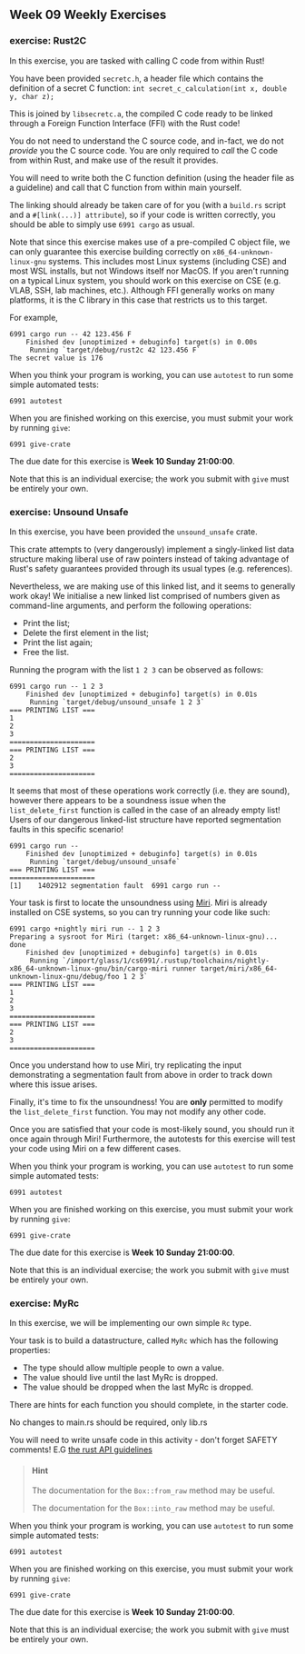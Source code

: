 ## Week 09 Weekly Exercises

### exercise: Rust2C

In this exercise, you are tasked with calling C code from within Rust!

You have been provided `secretc.h`, a header file which contains the definition of a secret C function: `int secret_c_calculation(int x, double y, char z);`

This is joined by `libsecretc.a`, the compiled C code ready to be linked through a Foreign Function Interface (FFI) with the Rust code!

You do not need to understand the C source code, and in-fact, we do not *provide* you the C source code. You are only required to *call* the C code from within Rust, and make use of the result it provides.

You will need to write both the C function definition (using the header file as a guideline) and call that C function from within main yourself.

The linking should already be taken care of for you (with a `build.rs` script and a `#[link(...)] attribute`), so if your code is written correctly, you should be able to simply use `6991 cargo` as usual.

Note that since this exercise makes use of a pre-compiled C object file, we can only guarantee this exercise building correctly on `x86_64-unknown-linux-gnu` systems. This includes most Linux systems (including CSE) and most WSL installs, but not Windows itself nor MacOS. If you aren't running on a typical Linux system, you should work on this exercise on CSE (e.g. VLAB, SSH, lab machines, etc.). Although FFI generally works on many platforms, it is the C library in this case that restricts us to this target.

For example,

```
6991 cargo run -- 42 123.456 F
    Finished dev [unoptimized + debuginfo] target(s) in 0.00s
     Running `target/debug/rust2c 42 123.456 F`
The secret value is 176
```

When you think your program is working, you can use `autotest` to run some simple automated tests:

```
6991 autotest
```

When you are finished working on this exercise, you must submit your work by running `give`:

```
6991 give-crate
```

The due date for this exercise is **Week 10 Sunday 21:00:00**.

Note that this is an individual exercise; the work you submit with `give` must be entirely your own.

### exercise: Unsound Unsafe

In this exercise, you have been provided the `unsound_unsafe` crate.

This crate attempts to (very dangerously) implement a singly-linked list data structure making liberal use of raw pointers instead of taking advantage of Rust's safety guarantees provided through its usual types (e.g. references).

Nevertheless, we are making use of this linked list, and it seems to generally work okay! We initialise a new linked list comprised of numbers given as command-line arguments, and perform the following operations:

- Print the list;
- Delete the first element in the list;
- Print the list again;
- Free the list.

Running the program with the list `1 2 3` can be observed as follows:

```
6991 cargo run -- 1 2 3
    Finished dev [unoptimized + debuginfo] target(s) in 0.01s
     Running `target/debug/unsound_unsafe 1 2 3`
=== PRINTING LIST ===
1
2
3
=====================
=== PRINTING LIST ===
2
3
=====================
```

It seems that most of these operations work correctly (i.e. they are sound), however there appears to be a soundness issue when the `list_delete_first` function is called in the case of an already empty list! Users of our dangerous linked-list structure have reported segmentation faults in this specific scenario!

```
6991 cargo run --
    Finished dev [unoptimized + debuginfo] target(s) in 0.01s
     Running `target/debug/unsound_unsafe`
=== PRINTING LIST ===
=====================
[1]    1402912 segmentation fault  6991 cargo run --
```

Your task is first to locate the unsoundness using [Miri](https://github.com/rust-lang/miri). Miri is already installed on CSE systems, so you can try running your code like such:

```
6991 cargo +nightly miri run -- 1 2 3
Preparing a sysroot for Miri (target: x86_64-unknown-linux-gnu)... done
    Finished dev [unoptimized + debuginfo] target(s) in 0.01s
     Running `/import/glass/1/cs6991/.rustup/toolchains/nightly-x86_64-unknown-linux-gnu/bin/cargo-miri runner target/miri/x86_64-unknown-linux-gnu/debug/foo 1 2 3`
=== PRINTING LIST ===
1
2
3
=====================
=== PRINTING LIST ===
2
3
=====================
```

Once you understand how to use Miri, try replicating the input demonstrating a segmentation fault from above in order to track down where this issue arises.

Finally, it's time to fix the unsoundness! You are **only** permitted to modify the `list_delete_first` function. You may not modify any other code.

Once you are satisfied that your code is most-likely sound, you should run it once again through Miri! Furthermore, the autotests for this exercise will test your code using Miri on a few different cases.

When you think your program is working, you can use `autotest` to run some simple automated tests:

```
6991 autotest
```

When you are finished working on this exercise, you must submit your work by running `give`:

```
6991 give-crate
```

The due date for this exercise is **Week 10 Sunday 21:00:00**.

Note that this is an individual exercise; the work you submit with `give` must be entirely your own.

### exercise: MyRc

In this exercise, we will be implementing our own simple `Rc` type.

Your task is to build a datastructure, called `MyRc` which has the following properties:

- The type should allow multiple people to own a value.
- The value should live until the last MyRc is dropped.
- The value should be dropped when the last MyRc is dropped.

There are hints for each function you should complete, in the starter code.

No changes to main.rs should be required, only lib.rs

You will need to write unsafe code in this activity - don't forget SAFETY comments! E.G [the rust API guidelines](https://rust-lang.github.io/api-guidelines/documentation.html#function-docs-include-error-panic-and-safety-considerations-c-failure)

> #### Hint
>
> The documentation for the `Box::from_raw` method may be useful.
>
> The documentation for the `Box::into_raw` method may be useful.

When you think your program is working, you can use `autotest` to run some simple automated tests:

```
6991 autotest
```

When you are finished working on this exercise, you must submit your work by running `give`:

```
6991 give-crate
```

The due date for this exercise is **Week 10 Sunday 21:00:00**.

Note that this is an individual exercise; the work you submit with `give` must be entirely your own.